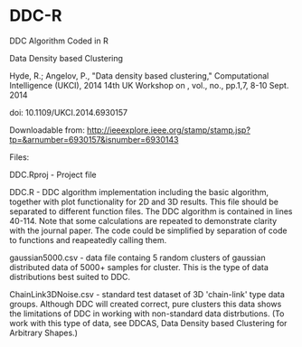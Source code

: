 # DDC-R
DDC Algorithm Coded in R

Data Density based Clustering

Hyde, R.; Angelov, P., "Data density based clustering," Computational Intelligence (UKCI), 2014 14th UK Workshop on , vol., no., pp.1,7, 8-10 Sept. 2014

doi: 10.1109/UKCI.2014.6930157

Downloadable from: http://ieeexplore.ieee.org/stamp/stamp.jsp?tp=&arnumber=6930157&isnumber=6930143

Files:

DDC.Rproj - Project file

DDC.R - DDC algorithm implementation including the basic algorithm, together with plot functionality for 2D and 3D results. This file should be separated to different function files. The DDC algorithm is contained in lines 40-114. Note that some calculations are repeated to demonstrate clarity with the journal paper. The code could be simplified by separation of code to functions and reapeatedly calling them.

gaussian5000.csv - data file containg 5 random clusters of gaussian distributed data of 5000+ samples for cluster. This is the type of data distributions best suited to DDC.

ChainLink3DNoise.csv - standard test dataset of 3D 'chain-link' type data groups. Although DDC will created correct, pure clusters this data shows the limitations of DDC in working with non-standard data distrbutions. (To work with this type of data, see DDCAS, Data Density based Clustering for Arbitrary Shapes.)
